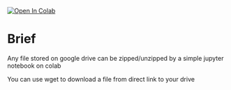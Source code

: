 <a href="https://colab.research.google.com/github/devillD/Zip-Unzip-Google-Drives-File/blob/main/zip_unzip.ipynb" target="_parent"><img src="https://colab.research.google.com/assets/colab-badge.svg" alt="Open In Colab"/></a>
# Brief
Any file stored on google drive can be zipped/unzipped by a simple jupyter notebook on colab

You can use wget to download a file from direct link to your drive
